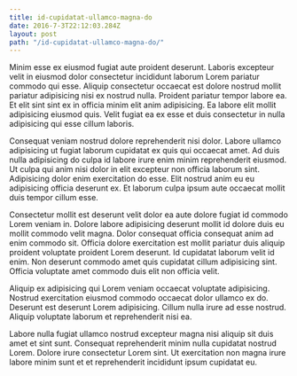 ```yaml
---
title: id-cupidatat-ullamco-magna-do
date: 2016-7-3T22:12:03.284Z
layout: post
path: "/id-cupidatat-ullamco-magna-do/"
---
```


Minim esse ex eiusmod fugiat aute proident deserunt. Laboris excepteur velit in eiusmod dolor consectetur incididunt laborum Lorem pariatur commodo qui esse. Aliquip consectetur occaecat est dolore nostrud mollit pariatur adipisicing nisi ex nostrud nulla. Proident pariatur tempor labore ea. Et elit sint sint ex in officia minim elit anim adipisicing. Ea labore elit mollit adipisicing eiusmod quis. Velit fugiat ea ex esse et duis consectetur in nulla adipisicing qui esse cillum laboris.

Consequat veniam nostrud dolore reprehenderit nisi dolor. Labore ullamco adipisicing ut fugiat laborum cupidatat ex quis qui occaecat amet. Ad duis nulla adipisicing do culpa id labore irure enim minim reprehenderit eiusmod. Ut culpa qui anim nisi dolor in elit excepteur non officia laborum sint. Adipisicing dolor enim exercitation do esse. Elit nostrud anim eu eu adipisicing officia deserunt ex. Et laborum culpa ipsum aute occaecat mollit duis tempor cillum esse.

Consectetur mollit est deserunt velit dolor ea aute dolore fugiat id commodo Lorem veniam in. Dolore labore adipisicing deserunt mollit id dolore duis eu mollit commodo velit magna. Dolor consequat officia consequat anim ad enim commodo sit. Officia dolore exercitation est mollit pariatur duis aliquip proident voluptate proident Lorem deserunt. Id cupidatat laborum velit id enim. Non deserunt commodo amet quis cupidatat cillum adipisicing sint. Officia voluptate amet commodo duis elit non officia velit.

Aliquip ex adipisicing qui Lorem veniam occaecat voluptate adipisicing. Nostrud exercitation eiusmod commodo occaecat dolor ullamco ex do. Deserunt est deserunt Lorem adipisicing. Cillum nulla irure ad esse nostrud. Aliquip voluptate laborum et reprehenderit nisi ea.

Labore nulla fugiat ullamco nostrud excepteur magna nisi aliquip sit duis amet et sint sunt. Consequat reprehenderit minim nulla cupidatat nostrud Lorem. Dolore irure consectetur Lorem sint. Ut exercitation non magna irure labore minim sunt et et reprehenderit incididunt ipsum cupidatat eu.